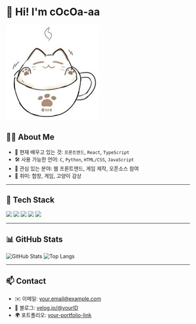 # 👋 Hi! I'm cOcOa-aa

![cat coffee](./Cat_Latte.jpg)

## 🧑‍💻 About Me
- 🌱 현재 배우고 있는 것: `프론트엔드`, `React`, `TypeScript`
- 🛠 사용 가능한 언어: `C`, `Python`, `HTML/CSS`, `JavaScript`
- 🧠 관심 있는 분야: 웹 프론트엔드, 게임 제작, 오픈소스 참여
- 🎵 취미: 합창, 게임, 고양이 감상

---

## 🔧 Tech Stack
<img src="https://img.shields.io/badge/C-A8B9CC?style=flat&logo=c&logoColor=white"/>
<img src="https://img.shields.io/badge/Python-3776AB?style=flat&logo=python&logoColor=white"/>
<img src="https://img.shields.io/badge/HTML-E34F26?style=flat&logo=html5&logoColor=white"/>
<img src="https://img.shields.io/badge/CSS-1572B6?style=flat&logo=css3&logoColor=white"/>
<img src="https://img.shields.io/badge/JavaScript-F7DF1E?style=flat&logo=javascript&logoColor=black"/>

---

## 📊 GitHub Stats
![GitHub Stats](https://github-readme-stats.vercel.app/api?username=your-username&show_icons=true&theme=tokyonight)
![Top Langs](https://github-readme-stats.vercel.app/api/top-langs/?username=your-username&layout=compact&theme=tokyonight)

---

## 📫 Contact
- ✉️ 이메일: your.email@example.com
- 📝 블로그: [velog.io/@yourID](https://velog.io/@yourID)
- 🌍 포트폴리오: [your-portfolio-link](https://example.com)


<!--
**cOcOa-aa/cOcOa-aa** is a ✨ _special_ ✨ repository because its `README.md` (this file) appears on your GitHub profile.

Here are some ideas to get you started:

- 🔭 I’m currently working on ...
- 🌱 I’m currently learning ...
- 👯 I’m looking to collaborate on ...
- 🤔 I’m looking for help with ...
- 💬 Ask me about ...
- 📫 How to reach me: ...
- 😄 Pronouns: ...
- ⚡ Fun fact: ...
-->
